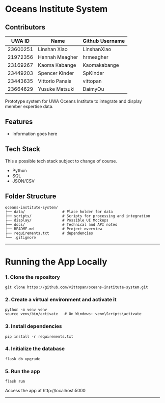 # Oceans Institute System

## Contributors
| UWA ID   |  Name    | Github Username |
|----------|----------|----------|
| 23600251   | Linshan Xiao   | LinshanXiao  |
| 21972356   | Hannah Meagher | hrmeagher |
| 23169267   | Kaoma Kabange    | Kaomakabange |
| 23449203   | Spencer Kinder  | SpKinder    |
| 23443635   | Vittorio Panaia    | vittopan |
| 23664629   | Yusuke Matsuki  | DaimyOu    |  

Prototype system for UWA Oceans Institute to integrate and display member expertise data.

## Features
- Information goes here

## Tech Stack
This a possible tech stack subject to change of course.
- Python
- SQL
- JSON/CSV

## Folder Structure
```
oceans-institute-system/
├── data/                 # Place holder for data
├── scripts/              # Scripts for processing and integration
├── display/              # Possible UI Mockups
├── docs/                 # Technical and API notes
├── README.md             # Project overview
├── requirements.txt      # dependencies
└── .gitignore
```

---

# Running the App Locally

### 1. Clone the repository
```
git clone https://github.com/vittopan/oceans-institute-system.git
```

### 2. Create a virtual environment and activate it
```
python -m venv venv
source venv/bin/activate   # On Windows: venv\Scripts\activate
```
### 3. Install dependencies
```
pip install -r requirements.txt
```
### 4. Initialize the database
```
flask db upgrade
```
### 5. Run the app 
```
flask run
```
Access the app at http://localhost:5000

---

